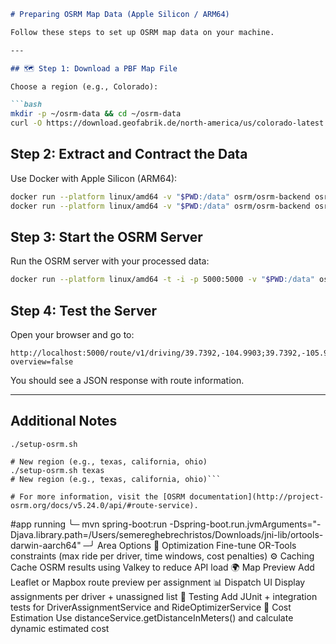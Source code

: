 
```markdown
# Preparing OSRM Map Data (Apple Silicon / ARM64)

Follow these steps to set up OSRM map data on your machine.

---

## 🗺 Step 1: Download a PBF Map File

Choose a region (e.g., Colorado):

```bash
mkdir -p ~/osrm-data && cd ~/osrm-data
curl -O https://download.geofabrik.de/north-america/us/colorado-latest.osm.pbf
```

## Step 2: Extract and Contract the Data

Use Docker with Apple Silicon (ARM64):

```bash
docker run --platform linux/amd64 -v "$PWD:/data" osrm/osrm-backend osrm-extract -p /opt/car.lua /data/colorado-latest.osm.pbf
docker run --platform linux/amd64 -v "$PWD:/data" osrm/osrm-backend osrm-contract /data/colorado-latest.osrm
```

## Step 3: Start the OSRM Server

Run the OSRM server with your processed data:

```bash
docker run --platform linux/amd64 -t -i -p 5000:5000 -v "$PWD:/data" osrm/osrm-backend osrm-routed /data/colorado-latest.osrm
```

## Step 4: Test the Server

Open your browser and go to:

```
http://localhost:5000/route/v1/driving/39.7392,-104.9903;39.7392,-105.9903?overview=false
```

You should see a JSON response with route information.

---
## Additional Notes
```# Default (Colorado)
./setup-osrm.sh

# New region (e.g., texas, california, ohio)
./setup-osrm.sh texas
# New region (e.g., texas, california, ohio)```

# For more information, visit the [OSRM documentation](http://project-osrm.org/docs/v5.24.0/api/#route-service).
```
#app running
╰─ mvn spring-boot:run -Dspring-boot.run.jvmArguments="-Djava.library.path=/Users/semereghebrechristos/Downloads/jni-lib/ortools-darwin-aarch64"                                                        ─╯
Area
Options
🧠 Optimization
Fine-tune OR-Tools constraints (max ride per driver, time windows, cost penalties)
⚙️ Caching
Cache OSRM results using Valkey to reduce API load
🌍 Map Preview
Add Leaflet or Mapbox route preview per assignment
📊 Dispatch UI
Display assignments per driver + unassigned list
🧪 Testing
Add JUnit + integration tests for DriverAssignmentService and RideOptimizerService
🧮 Cost Estimation
Use distanceService.getDistanceInMeters() and calculate dynamic estimated cost
